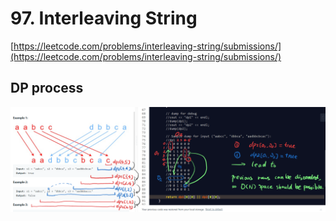 # 97. Interleaving String

[https://leetcode.com/problems/interleaving-string/submissions/](https://leetcode.com/problems/interleaving-string/submissions/)

## DP process

![dp process](./dp-process.png)
